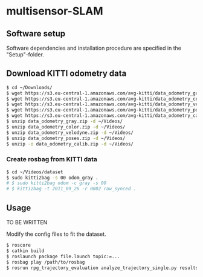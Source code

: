 # multisensor-SLAM

## Software setup

Software dependencies and installation procedure are specified in the "Setup"-folder.

## Download KITTI odometry data

```bash
$ cd ~/Downloads/
$ wget https://s3.eu-central-1.amazonaws.com/avg-kitti/data_odometry_gray.zip
$ wget https://s3.eu-central-1.amazonaws.com/avg-kitti/data_odometry_color.zip
$ wget https://s3.eu-central-1.amazonaws.com/avg-kitti/data_odometry_velodyne.zip
$ wget https://s3.eu-central-1.amazonaws.com/avg-kitti/data_odometry_poses.zip
$ wget https://s3.eu-central-1.amazonaws.com/avg-kitti/data_odometry_calib.zip
$ unzip data_odometry_gray.zip -d ~/Videos/
$ unzip data_odometry_color.zip -d ~/Videos/
$ unzip data_odometry_velodyne.zip -d ~/Videos/
$ unzip data_odometry_poses.zip -d ~/Videos/
$ unzip -o data_odometry_calib.zip -d ~/Videos/
```

### Create rosbag from KITTI data

```bash
$ cd ~/Videos/dataset
$ sudo kitti2bag -s 00 odom_gray .
# $ sudo kitti2bag odom -c gray -s 00
# $ kitti2bag -t 2011_09_26 -r 0002 raw_synced .
```

## Usage

TO BE WRITTEN

Modify the config files to fit the dataset.

```bash
$ roscore
$ catkin build
$ roslaunch package file.launch topic:=...
$ rosbag play /path/to/rosbag
$ rosrun rpg_trajectory_evaluation analyze_trajectory_single.py results/ --recalculate_errors
```
